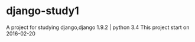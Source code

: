 # django-study1
A project for studying django,django 1.9.2 | python 3.4
This project start on 2016-02-20
